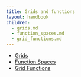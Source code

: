 ```yaml
---
title: Grids and functions
layout: handbook
children:
  - grids.md
  - function_spaces.md
  - grid_functions.md
---
```


+ [Grids](grids.md)
+ [Function Spaces](function_spaces.md)
+ [Grid Functions](grid_functions.md)
